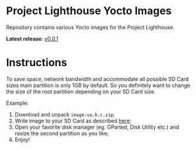 # Project Lighthouse Yocto Images

Repository contains various Yocto images for the Project Lighthouse.

__Latest release__: [v0.0.1](https://github.com/project-lighthouse/yocto-images/releases/v0.0.1)

# Instructions

To save space, network bandwidth and accommodate all possible SD Card sizes main partition is only 1GB by default. So you definitely want to change the size of the root partition depending on your SD Card size.

Example:

1. Download and unpack `image-va.b.c.zip`;
2. Write image to your SD Card as described [here](https://www.raspberrypi.org/documentation/installation/installing-images/);
3. Open your favorite disk manager (eg. GParted, Disk Utility etc.) and resize the second partition as you like;
4. Enjoy!
